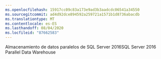 ```yaml
---
ms.openlocfilehash: 15917cc09c83a173e9ad3b3aadcdc06541a34550
ms.sourcegitcommit: ad4d92dce894592a259721a1571b1d8736abacdb
ms.translationtype: MT
ms.contentlocale: es-ES
ms.lasthandoff: 08/04/2020
ms.locfileid: "87662583"
---
```

 <span data-ttu-id="3094b-101">Almacenamiento de datos paralelos de SQL Server 2016</span><span class="sxs-lookup"><span data-stu-id="3094b-101">SQL Server 2016 Parallel Data Warehouse</span></span> 